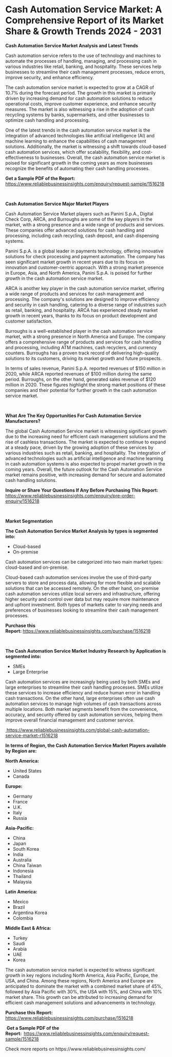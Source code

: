 <p><h1>Cash Automation Service Market: A Comprehensive Report of its Market Share & Growth Trends 2024 - 2031</h1></p><p><strong>Cash Automation Service Market Analysis and Latest Trends</strong></p>
<p><p>Cash automation service refers to the use of technology and machines to automate the processes of handling, managing, and processing cash in various industries like retail, banking, and hospitality. These services help businesses to streamline their cash management processes, reduce errors, improve security, and enhance efficiency.</p><p>The cash automation service market is expected to grow at a CAGR of 10.7% during the forecast period. The growth in this market is primarily driven by increasing demand for cash automation solutions to reduce operational costs, improve customer experience, and enhance security measures. The market is also witnessing a rise in the adoption of cash recycling systems by banks, supermarkets, and other businesses to optimize cash handling and processing.</p><p>One of the latest trends in the cash automation service market is the integration of advanced technologies like artificial intelligence (AI) and machine learning to enhance the capabilities of cash management solutions. Additionally, the market is witnessing a shift towards cloud-based cash automation services, which offer scalability, flexibility, and cost-effectiveness to businesses. Overall, the cash automation service market is poised for significant growth in the coming years as more businesses recognize the benefits of automating their cash handling processes.</p></p>
<p><strong>Get a Sample PDF of the Report:&nbsp;</strong> <a href="https://www.reliablebusinessinsights.com/enquiry/request-sample/1516218">https://www.reliablebusinessinsights.com/enquiry/request-sample/1516218</a></p>
<p>&nbsp;</p>
<p><strong>Cash Automation Service Major Market Players</strong></p>
<p><p>Cash Automation Service Market players such as Panini S.p.A., Digital Check Corp, ARCA, and Burroughs are some of the key players in the market, with a strong presence and a wide range of products and services. These companies offer advanced solutions for cash handling and processing, including cash recycling, cash deposit, and cash dispensing systems.</p><p>Panini S.p.A. is a global leader in payments technology, offering innovative solutions for check processing and payment automation. The company has seen significant market growth in recent years due to its focus on innovation and customer-centric approach. With a strong market presence in Europe, Asia, and North America, Panini S.p.A. is poised for further growth in the cash automation service market.</p><p>ARCA is another key player in the cash automation service market, offering a wide range of products and services for cash management and processing. The company's solutions are designed to improve efficiency and security in cash handling, catering to a diverse range of industries such as retail, banking, and hospitality. ARCA has experienced steady market growth in recent years, thanks to its focus on product development and customer satisfaction.</p><p>Burroughs is a well-established player in the cash automation service market, with a strong presence in North America and Europe. The company offers a comprehensive range of products and services for cash handling and processing, including ATM machines, cash recyclers, and currency counters. Burroughs has a proven track record of delivering high-quality solutions to its customers, driving its market growth and future prospects.</p><p>In terms of sales revenue, Panini S.p.A. reported revenues of $150 million in 2020, while ARCA reported revenues of $100 million during the same period. Burroughs, on the other hand, generated sales revenue of $120 million in 2020. These figures highlight the strong market positions of these companies and their potential for further growth in the cash automation service market.</p></p>
<p>&nbsp;</p>
<p><strong>What Are The Key Opportunities For Cash Automation Service Manufacturers?</strong></p>
<p><p>The global Cash Automation Service market is witnessing significant growth due to the increasing need for efficient cash management solutions and the rise of cashless transactions. The market is expected to continue to expand at a steady pace, driven by the growing adoption of these services by various industries such as retail, banking, and hospitality. The integration of advanced technologies such as artificial intelligence and machine learning in cash automation systems is also expected to propel market growth in the coming years. Overall, the future outlook for the Cash Automation Service market remains positive, with increasing demand for secure and automated cash handling solutions.</p></p>
<p><strong>Inquire or Share Your Questions If Any Before Purchasing This Report:</strong> <a href="https://www.reliablebusinessinsights.com/enquiry/pre-order-enquiry/1516218">https://www.reliablebusinessinsights.com/enquiry/pre-order-enquiry/1516218</a></p>
<p>&nbsp;</p>
<p><strong>Market Segmentation</strong></p>
<p><strong>The Cash Automation Service Market Analysis by types is segmented into:</strong></p>
<p><ul><li>Cloud-based</li><li>On-premise</li></ul></p>
<p><p>Cash automation services can be categorized into two main market types: cloud-based and on-premise. </p><p>Cloud-based cash automation services involve the use of third-party servers to store and process data, allowing for more flexible and scalable solutions that can be accessed remotely. On the other hand, on-premise cash automation services utilize local servers and infrastructure, offering higher security and control over data but may require more maintenance and upfront investment. Both types of markets cater to varying needs and preferences of businesses looking to streamline their cash management processes.</p></p>
<p><strong>Purchase this Report:&nbsp;</strong><a href="https://www.reliablebusinessinsights.com/purchase/1516218">https://www.reliablebusinessinsights.com/purchase/1516218</a></p>
<p>&nbsp;</p>
<p><strong>The Cash Automation Service Market Industry Research by Application is segmented into:</strong></p>
<p><ul><li>SMEs</li><li>Large Enterprise</li></ul></p>
<p><p>Cash automation services are increasingly being used by both SMEs and large enterprises to streamline their cash handling processes. SMEs utilize these services to increase efficiency and reduce human error in handling cash transactions. On the other hand, large enterprises often use cash automation services to manage high volumes of cash transactions across multiple locations. Both market segments benefit from the convenience, accuracy, and security offered by cash automation services, helping them improve overall financial management and customer service.</p></p>
<p><a href="https://www.reliablebusinessinsights.com/global-cash-automation-service-market-r1516218">&nbsp;https://www.reliablebusinessinsights.com/global-cash-automation-service-market-r1516218</a></p>
<p><strong>In terms of Region, the Cash Automation Service Market Players available by Region are:</strong></p>
<p>
    <p> <strong> North America: </strong>
        <ul>
            <li>United States</li>
            <li>Canada</li>
        </ul>
        </p> 
    <p> <strong> Europe: </strong>
        <ul>
            <li>Germany</li>
            <li>France</li>
            <li>U.K.</li>
            <li>Italy</li>
            <li>Russia</li>
        </ul>
        </p> 
    <p> <strong> Asia-Pacific: </strong>
        <ul>
            <li>China</li>
            <li>Japan</li>
            <li>South Korea</li>
            <li>India</li>
            <li>Australia</li>
            <li>China Taiwan</li>
            <li>Indonesia</li>
            <li>Thailand</li>
            <li>Malaysia</li>
        </ul>
        </p> 
    <p> <strong> Latin America: </strong>
        <ul>
            <li>Mexico</li>
            <li>Brazil</li>
            <li>Argentina Korea</li>
            <li>Colombia</li>
        </ul>
        </p> 
    <p> <strong> Middle East & Africa: </strong>
        <ul>
            <li>Turkey</li>
            <li>Saudi</li>
            <li>Arabia</li>
            <li>UAE</li>
            <li>Korea</li>
        </ul>
    </p>
    </p>
<p><p>The cash automation service market is expected to witness significant growth in key regions including North America, Asia Pacific, Europe, the USA, and China. Among these regions, North America and Europe are anticipated to dominate the market with a combined market share of 45%, followed by Asia Pacific with 30%, the USA with 15%, and China with 10% market share. This growth can be attributed to increasing demand for efficient cash management solutions and advancements in technology.</p></p>
<p><strong>Purchase this Report: </strong><a href="https://www.reliablebusinessinsights.com/purchase/1516218">https://www.reliablebusinessinsights.com/purchase/1516218</a></p>
<p>&nbsp;<strong>Get a Sample PDF of the Report:&nbsp;&nbsp;</strong><a href="https://www.reliablebusinessinsights.com/enquiry/request-sample/1516218">https://www.reliablebusinessinsights.com/enquiry/request-sample/1516218</a></p>
<p><strong></strong></p>
<p>Check more reports on https://www.reliablebusinessinsights.com/</p>